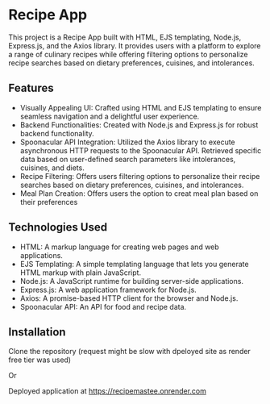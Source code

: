 # Recipe App


This project is a Recipe App built with HTML, EJS templating, Node.js, Express.js, and the Axios library. It provides users with a platform to explore a range of culinary recipes while offering filtering options to personalize recipe searches based on dietary preferences, cuisines, and intolerances.

## Features

- Visually Appealing UI: Crafted using HTML and EJS templating to ensure seamless navigation and a delightful user experience.
- Backend Functionalities: Created with Node.js and Express.js for robust backend functionality.
- Spoonacular API Integration: Utilized the Axios library to execute asynchronous HTTP requests to the Spoonacular API. Retrieved specific data based on user-defined search parameters like intolerances, cuisines, and diets.
- Recipe Filtering: Offers users filtering options to personalize their recipe searches based on dietary preferences, cuisines, and intolerances.
- Meal Plan Creation: Offers users the option to creat meal plan based on their preferences
  

## Technologies Used

- HTML: A markup language for creating web pages and web applications.
- EJS Templating: A simple templating language that lets you generate HTML markup with plain JavaScript.
- Node.js: A JavaScript runtime for building server-side applications.
- Express.js: A web application framework for Node.js.
- Axios: A promise-based HTTP client for the browser and Node.js.
- Spoonacular API: An API for food and recipe data.

## Installation
Clone the repository (request might be slow with dpeloyed site as render free tier was used)

Or

Deployed application at https://recipemastee.onrender.com
